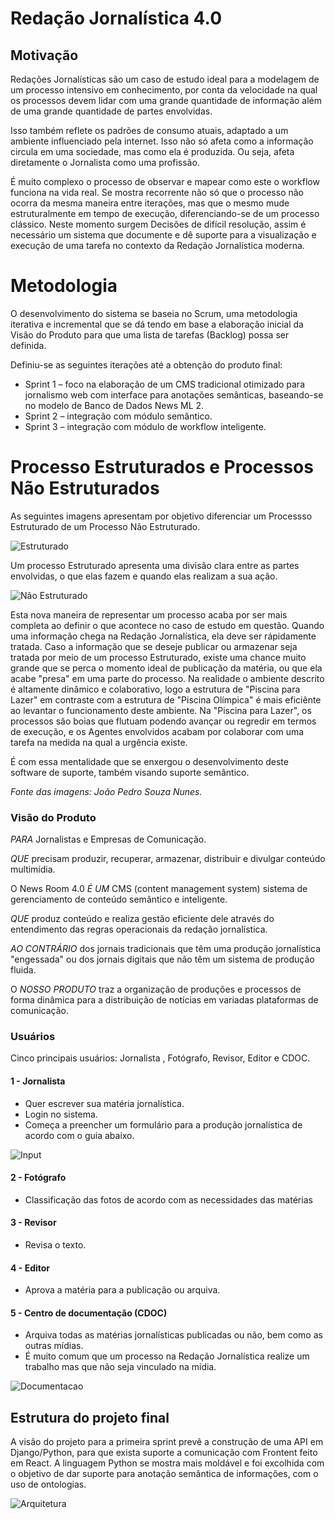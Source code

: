# Redação Jornalística 4.0

## Motivação

Redações Jornalísticas são um caso de estudo ideal para a modelagem de um processo intensivo em conhecimento, por conta da velocidade na qual os processos devem lidar com uma grande quantidade de informação além de uma grande quantidade de partes envolvidas.

Isso também reflete os padrões de consumo atuais, adaptado a um ambiente influenciado pela internet. Isso não só afeta como a informação circula em uma sociedade, mas como ela é produzida. Ou seja, afeta diretamente o Jornalista como uma profissão.

É muito complexo o processo de observar e mapear como este o workflow funciona na vida real. Se mostra recorrente não só que o processo não ocorra da mesma maneira entre iterações, mas que o mesmo mude estruturalmente em tempo de execução, diferenciando-se de um processo clássico. Neste momento surgem Decisões de difícil resolução, assim é necessário um sistema que documente e dê suporte para a visualização e execução de uma tarefa no contexto da Redação Jornalística moderna.

# Metodologia 

O desenvolvimento do sistema se baseia no Scrum, uma metodologia iterativa e incremental que se dá tendo em base a elaboração inicial da Visão do Produto para que uma lista de tarefas (Backlog) possa ser definida. 

Definiu-se as seguintes iterações até a obtenção do produto final:

- Sprint 1 – foco na elaboração de um CMS tradicional otimizado para jornalismo web com interface para anotações semânticas, baseando-se no modelo de Banco de Dados News ML 2.
- Sprint 2 – integração com módulo semântico. 
- Sprint 3 –  integração com módulo de workflow inteligente. 

# Processo Estruturados e Processos Não Estruturados

As seguintes imagens apresentam por objetivo diferenciar um Processso Estruturado de um Processo Não Estruturado.

![Estruturado](https://github.com/gui1080/Redacao_Jornalistica_4.0/blob/master/Documenta%C3%A7%C3%A3o/estruturado.jpeg?raw=true)

Um processo Estruturado apresenta uma divisão clara entre as partes envolvidas, o que elas fazem e quando elas realizam a sua ação.

![Não Estruturado](https://github.com/gui1080/Redacao_Jornalistica_4.0/blob/master/Documenta%C3%A7%C3%A3o/n_estruturado.jpeg?raw=true)

Esta nova maneira de representar um processo acaba por ser mais completa ao definir o que acontece no caso de estudo em questão. Quando uma informação chega na Redação Jornalística, ela deve ser rápidamente tratada. Caso a informação que se deseje publicar ou armazenar seja tratada por meio de um processo Estruturado, existe uma chance muito grande que se perca o momento ideal de publicação da matéria, ou que ela acabe "presa" em uma parte do processo. Na realidade o ambiente descrito é altamente dinâmico e colaborativo, logo a estrutura de "Piscina para Lazer" em contraste com a estrutura de "Piscina Olímpica" é mais eficiênte ao levantar o funcionamento deste ambiente. Na "Piscina para Lazer", os processos são boias que flutuam podendo avançar ou regredir em termos de execução, e os Agentes envolvidos acabam por colaborar com uma tarefa na medida na qual a urgência existe.

É com essa mentalidade que se enxergou o desenvolvimento deste software de suporte, também visando suporte semântico.

*Fonte das imagens: João Pedro Souza Nunes.*

### Visão do Produto

_PARA_ Jornalistas e Empresas de Comunicação.

_QUE_ precisam produzir, recuperar, armazenar, distribuir e divulgar conteúdo multimídia.

O News Room 4.0 _É UM_  CMS (content management system) sistema de gerenciamento de conteúdo semântico e inteligente.

_QUE_ produz conteúdo e realiza gestão eficiente dele através  do entendimento das regras operacionais da redação jornalística.

_AO CONTRÁRIO_ dos jornais tradicionais que têm uma produção jornalística "engessada" ou dos jornais digitais que não têm um sistema de produção fluida.

O _NOSSO PRODUTO_ traz a organização de produções e processos de forma dinâmica para a distribuição de notícias em variadas plataformas de comunicação.

### Usuários

Cinco principais usuários: Jornalista , Fotógrafo, Revisor, Editor e CDOC.

#### 1 - Jornalista

- Quer escrever sua matéria jornalística.
- Login no sistema. 
- Começa a preencher um formulário para a produção jornalística de acordo com o guia abaixo.

![Input](https://github.com/gui1080/Redacao_Jornalistica_4.0/blob/master/Documenta%C3%A7%C3%A3o/user_input.png?raw=true)

#### 2 - Fotógrafo

- Classificação das fotos de acordo com as necessidades das matérias

#### 3 - Revisor 

- Revisa o texto.

#### 4 - Editor 

- Aprova a matéria para a publicação ou arquiva. 

#### 5 - Centro de documentação (CDOC)

- Arquiva todas as matérias jornalísticas publicadas ou não, bem como as outras mídias.
- É muito comum que um processo na Redação Jornalística realize um trabalho mas que não seja vinculado na mídia.

![Documentacao](https://github.com/gui1080/Redacao_Jornalistica_4.0/blob/master/Documenta%C3%A7%C3%A3o/cdoc.png?raw=true)

## Estrutura do projeto final

A visão do projeto para a primeira sprint prevê a construção de uma API em Django/Python, para que exista suporte a comunicação com Frontent feito em React. A linguagem Python se mostra mais moldável e foi excolhida com o objetivo de dar suporte para anotação semântica de informações, com o uso de ontologias.

![Arquitetura](https://github.com/gui1080/Redacao_Jornalistica_4.0/blob/master/Documenta%C3%A7%C3%A3o/arq.jpg?raw=true)